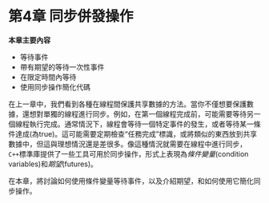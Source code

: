# 第4章 同步併發操作

**本章主要內容**

- 等待事件<br>
- 帶有期望的等待一次性事件<br>
- 在限定時間內等待<br>
- 使用同步操作簡化代碼<br>

在上一章中，我們看到各種在線程間保護共享數據的方法。當你不僅想要保護數據，還想對單獨的線程進行同步。例如，在第一個線程完成前，可能需要等待另一個線程執行完成。通常情況下，線程會等待一個特定事件的發生，或者等待某一條件達成(為true)。這可能需要定期檢查“任務完成”標識，或將類似的東西放到共享數據中，但這與理想情況還是差很多。像這種情況就需要在線程中進行同步，`C++`標準庫提供了一些工具可用於同步操作，形式上表現為*條件變量*(condition variables)和*期望*(futures)。

在本章，將討論如何使用條件變量等待事件，以及介紹期望，和如何使用它簡化同步操作。